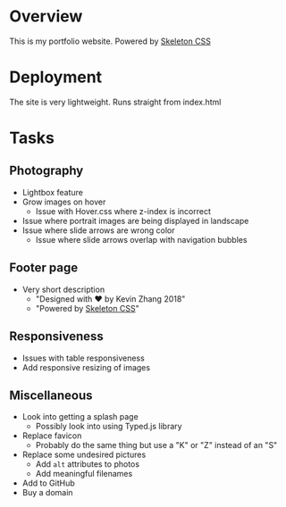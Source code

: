 # Overview
This is my portfolio website. Powered by <a href="http://getskeleton.com/">Skeleton CSS</a>


# Deployment
The site is very lightweight. Runs straight from index.html


# Tasks

## Photography
- Lightbox feature
- Grow images on hover
    - Issue with Hover.css where z-index is incorrect
- Issue where portrait images are being displayed in landscape
- Issue where slide arrows are wrong color
    - Issue where slide arrows overlap with navigation bubbles

## Footer page
- Very short description
    - "Designed with ❤️ by Kevin Zhang 2018"
    - "Powered by <a href="http://getskeleton.com">Skeleton CSS</a>"

## Responsiveness
- Issues with table responsiveness
- Add responsive resizing of images

## Miscellaneous
- Look into getting a splash page
    - Possibly look into using Typed.js library
- Replace favicon
    - Probably do the same thing but use a "K" or "Z" instead of an "S"
- Replace some undesired pictures
    - Add `alt` attributes to photos
    - Add meaningful filenames
- Add to GitHub
- Buy a domain